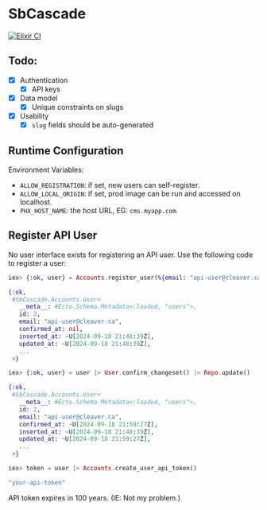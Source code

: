 # SbCascade

[![Elixir CI](https://github.com/cleaver/sb_cascade/actions/workflows/elixir.yml/badge.svg)](https://github.com/cleaver/sb_cascade/actions/workflows/elixir.yml)

## Todo:

- [x] Authentication
  - [x] API keys
- [x] Data model
  - [x] Unique constraints on slugs
- [x] Usability
  - [x] `slug` fields should be auto-generated

## Runtime Configuration

Environment Variables:

- `ALLOW_REGISTRATION`: if set, new users can self-register.
- `ALLOW_LOCAL_ORIGIN`: if set, prod image can be run and accessed on localhost.
- `PHX_HOST_NAME`: the host URL, EG: `cms.myapp.com`.

## Register API User

No user interface exists for registering an API user. Use the following code to register a user:

```elixir
iex> {:ok, user} = Accounts.register_user(%{email: "api-user@cleaver.ca", password: Ecto.UUID.generate()})

{:ok,
 #SbCascade.Accounts.User<
   __meta__: #Ecto.Schema.Metadata<:loaded, "users">,
   id: 2,
   email: "api-user@cleaver.ca",
   confirmed_at: nil,
   inserted_at: ~U[2024-09-18 21:48:39Z],
   updated_at: ~U[2024-09-18 21:48:39Z],
   ...
 >}

iex> {:ok, user} = user |> User.confirm_changeset() |> Repo.update()

{:ok,
 #SbCascade.Accounts.User<
   __meta__: #Ecto.Schema.Metadata<:loaded, "users">,
   id: 2,
   email: "api-user@cleaver.ca",
   confirmed_at: ~U[2024-09-18 21:59:27Z],
   inserted_at: ~U[2024-09-18 21:48:39Z],
   updated_at: ~U[2024-09-18 21:59:27Z],
   ...
 >}

iex> token = user |> Accounts.create_user_api_token()

"your-api-token"
```

API token expires in 100 years. (IE: Not my problem.)
